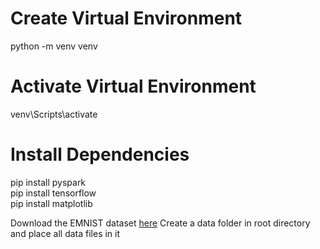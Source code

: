 # Create Virtual Environment
python -m venv venv

# Activate Virtual Environment
venv\Scripts\activate

# Install Dependencies
pip install pyspark  
pip install tensorflow  
pip install matplotlib

Download the EMNIST dataset [here](https://www.kaggle.com/datasets/crawford/emnist)
Create a data folder in root directory and place all data files in it
